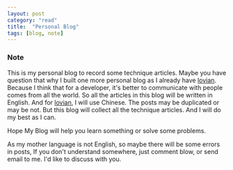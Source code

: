 ```yaml
---
layout: post
category: "read"
title:  "Personal Blog"
tags: [blog, note]
---
```

### Note

This is my personal blog to record some technique articles.
Maybe you have question that why I built one more personal blog as I already have [lovian](http://www.lovian.org). Because I think that for a developer, it's better to communicate with people comes from all the world. So all the articles in this blog will be written in English. And for  [lovian](http://www.lovian.org), I will use Chinese. The posts may be duplicated or may be not. But this blog will collect all the technique articles. And I will do my best as I can.

Hope My Blog will help you learn something or solve some problems.

As my mother language is not English, so maybe there will be some errors in posts, If you don't understand somewhere, just comment blow, or send email to me. I'd like to discuss with you.




